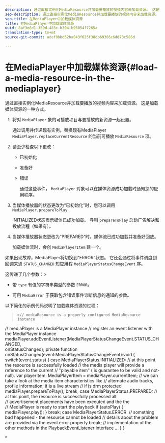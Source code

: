 ```yaml
---
description: 通过直接实例化MediaResource并加载要播放的视频内容来加载资源。 这是加载媒体资源的一种方式。
seo-description: 通过直接实例化MediaResource并加载要播放的视频内容来加载资源。 这是加载媒体资源的一种方式。
seo-title: 在MediaPlayer中加载媒体资源
title: 在MediaPlayer中加载媒体资源
uuid: 8af3e8d1-359d-483c-b394-b95054f7265a
translation-type: tm+mt
source-git-commit: adef0bbd52ba043f625f38db69366c6d873c586d

---
```



# 在MediaPlayer中加载媒体资源{#load-a-media-resource-in-the-mediaplayer}

通过直接实例化MediaResource并加载要播放的视频内容来加载资源。 这是加载媒体资源的一种方式。

1. 将对 `MediaPlayer` 象的可播放项目与要播放的新资源一起设置。

   通过调用并传递现有实例，替换现有MediaPlayer `MediaPlayer.replaceCurrentResource` 的当前可播放 `MediaResource` 项。

1. 请至少检查以下更改：

   * 已初始化
   * 准备好
   * 错误

      通过这些事件， `MediaPlayer` 对象可以在媒体资源成功加载时通知您的应用程序。

1. 当媒体播放器的状态更改为“已初始化”时，您可以调用 `MediaPlayer.prepareToPlay`

   INITIALIZED状态表示媒体已成功加载。 呼叫 `prepareToPlay` 启动广告解决和投放流程（如果有）。

1. 当媒体播放器状态更改为“PREPARED”时，媒体流已成功加载并准备好回放。

   加载媒体流时，会创 `MediaPlayerItem` 建一个。

如果出现故障，MediaPlayer将切换到“ERROR”状态。 它还会通过将事件调度到回调来通 `STATUS_CHANGED` 知应用程 `MediaPlayerStatusChangeEvent` 序。

这传递了几个参数：>
* 带 `type` 有值的字符串类型的参数 `ERROR`。

* 可用 `MediaError` 于获取包含错误事件诊断信息的通知的参数。


><!--<a id="example_3774607C6F08473282CF0CB7F3D82373"></a>-->


以下简化的示例代码说明了加载媒体资源的过程：
>```>
>>// mediaResource is a properly configured MediaResource instance 
// mediaPlayer is a MediaPlayer instance 
// register an event listener with the MediaPlayer instance 
mediaPlayer.addEventListener(MediaPlayerStatusChangeEvent.STATUS_CHANGED,  
                            onStatusChanged); 
private function onStatusChanged(event:MediaPlayerStatusChangeEvent):void { 
  switch(event.status) { 
     case MediaPlayerStatus.INITIALIZED: 
         // at this point, the resource is successfully loaded 
         // the media player will provide a reference to the current 
         // "playable item" ( is guarantee to be valid and not-null). 
         var playerItem: MediaPlayerItem = mediaPlayer.currentItem; 
         // we can take a look at the media item characteristics like 
         // alternate audio tracks, profile information, if is a live stream 
         // if is drm protected 
         mediaPlayer.prepareToPlay(); 
         break; 
   case MediaPlayerStatus.PREPARED: 
        // at this point, the resource is successfully processed all  
        // advertisement placements have been executed and the the  
        // MediaPlayer is ready to start the playback 
       if (autoPlay) { 
           mediaPlayer.play(); 
       } 
       break; 
   case MediaPlayerStatus.ERROR: 
       // something bad happened - the resource cannot be loaded 
       // details about the problem are provided via the event.error property 
       break; 
       // implementation of the other methods in the PlaybackEventListener interface 
       ... 
   } 
}
```>
>
